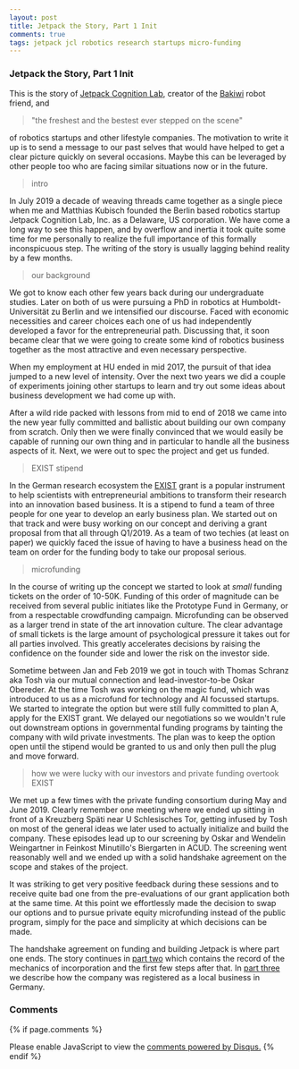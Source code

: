 ```yaml
---
layout: post
title: Jetpack the Story, Part 1 Init
comments: true
tags: jetpack jcl robotics research startups micro-funding
---
```


### Jetpack the Story, Part 1 Init

This is the story of [Jetpack Cognition Lab](https://jetpack.cl),
creator of the [Bakiwi](https://bakiwi.shop) robot friend, and

> "the freshest and the bestest ever stepped on the scene"

of robotics startups and other lifestyle companies. The motivation to
write it up is to send a message to our past selves that would have
helped to get a clear picture quickly on several occasions. Maybe this
can be leveraged by other people too who are facing similar situations
now or in the future.

> intro

In July 2019 a decade of weaving threads came together as a single
piece when me and Matthias Kubisch founded the Berlin based robotics
startup Jetpack Cognition Lab, Inc. as a Delaware, US corporation. We
have come a long way to see this happen, and by overflow and inertia
it took quite some time for me personally to realize the full
importance of this formally inconspicuous step. The writing of the
story is usually lagging behind reality by a few months.

> our background

We got to know each other few years back during our undergraduate
studies. Later on both of us were pursuing a PhD in robotics at
Humboldt-Universität zu Berlin and we intensified our discourse. Faced
with economic necessities and career choices each one of us had
independently developed a favor for the entrepreneurial
path. Discussing that, it soon became clear that we were going to
create some kind of robotics business together as the most attractive
and even necessary perspective.

When my employment at HU ended in mid 2017, the pursuit of that idea
jumped to a new level of intensity. Over the next two years we did a
couple of experiments joining other startups to learn and try out some
ideas about business development we had come up with.

After a wild ride packed with lessons from mid to end of 2018 we came
into the new year fully committed and ballistic about building our own
company from scratch. Only then we were finally convinced that we
would easily be capable of running our own thing and in particular to
handle all the business aspects of it. Next, we were out to spec the
project and get us funded.

> EXIST stipend
 
In the German research ecosystem the [EXIST](https://www.exist.de)
grant is a popular instrument to help scientists with entrepreneurial
ambitions to transform their research into an innovation based
business. It is a stipend to fund a team of three people for one year
to develop an early business plan. We started out on that track and
were busy working on our concept and deriving a grant proposal from
that all through Q1/2019. As a team of two techies (at least on paper)
we quickly faced the issue of having to have a business head on the
team on order for the funding body to take our proposal serious.

> microfunding

In the course of writing up the concept we started to look at _small_
funding tickets on the order of 10-50K. Funding of this order of
magnitude can be received from several public initiates like the
Prototype Fund in Germany, or from a respectable crowdfunding
campaign. Microfunding can be observed as a larger trend in state of
the art innovation culture. The clear advantage of small tickets is
the large amount of psychological pressure it takes out for all
parties involved. This greatly accelerates decisions by raising the
confidence on the founder side and lower the risk on the investor
side.

Sometime between Jan and Feb 2019 we got in touch with Thomas Schranz
aka Tosh via our mutual connection and lead-investor-to-be Oskar
Obereder. At the time Tosh was working on the magic fund, which was
introduced to us as a microfund for technology and AI focussed
startups. We started to integrate the option but were still fully
committed to plan A, apply for the EXIST grant. We delayed our
negotiations so we wouldn't rule out downstream options in
governmental funding programs by tainting the company with wild
private investments. The plan was to keep the option open until the
stipend would be granted to us and only then pull the plug and move
forward.

> how we were lucky with our investors and private funding overtook EXIST

We met up a few times with the private funding consortium during May
and June 2019. Clearly remember one meeting where we ended up sitting
in front of a Kreuzberg Späti near U Schlesisches Tor, getting infused
by Tosh on most of the general ideas we later used to actually
initialize and build the company. These episodes lead up to our
screening by Oskar and Wendelin Weingartner in Feinkost Minutillo's
Biergarten in ACUD. The screening went reasonably well and we ended up
with a solid handshake agreement on the scope and stakes of the
project.

It was striking to get very positive feedback during these sessions
and to receive quite bad one from the pre-evaluations of our grant
application both at the same time. At this point we effortlessly made
the decision to swap our options and to pursue private equity
microfunding instead of the public program, simply for the pace and
simplicity at which decisions can be made.

The handshake agreement on funding and building Jetpack is where part
one ends. The story continues in [part
two](/2020/02/28/jetpack-the-story-2-make/) which contains the record
of the mechanics of incorporation and the first few steps after that.
In [part three](/2020/08/19/jetpack-the-story-3-enter-germany/) we
describe how the company was registered as a local business in
Germany.

### Comments

{% if page.comments %}
<div id="disqus_thread"></div>
<script>

/**
*  RECOMMENDED CONFIGURATION VARIABLES: EDIT AND UNCOMMENT THE SECTION BELOW TO INSERT DYNAMIC VALUES FROM YOUR PLATFORM OR CMS.
*  LEARN WHY DEFINING THESE VARIABLES IS IMPORTANT: https://disqus.com/admin/universalcode/#configuration-variables*/
/*
var disqus_config = function () {
this.page.url = PAGE_URL;  // Replace PAGE_URL with your page's canonical URL variable
this.page.identifier = PAGE_IDENTIFIER; // Replace PAGE_IDENTIFIER with your page's unique identifier variable
};
*/
(function() { // DON'T EDIT BELOW THIS LINE
var d = document, s = d.createElement('script');
s.src = '//x75.disqus.com/embed.js';
s.setAttribute('data-timestamp', +new Date());
(d.head || d.body).appendChild(s);
})();
</script>
<noscript>Please enable JavaScript to view the <a href="https://disqus.com/?ref_noscript">comments powered by Disqus.</a></noscript>
{% endif %}

